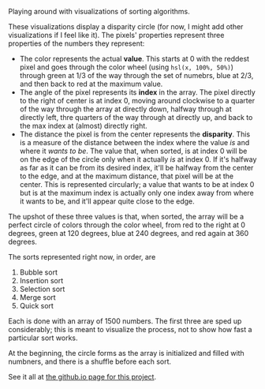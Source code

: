 <!--
 Copyright (c) 2020 Thomas J. Otterson
 
 This software is released under the MIT License.
 https://opensource.org/licenses/MIT
-->

Playing around with visualizations of sorting algorithms.

These visualizations display a disparity circle (for now, I might add other visualizations if I feel like it). The pixels' properties represent three properties of the numbers they represent:

* The color represents the actual **value**. This starts at 0 with the reddest pixel and goes through the color wheel (using `hsl(x, 100%, 50%)`) through green at 1/3 of the way through the set of numebrs, blue at 2/3, and then back to red at the maximum value.
* The angle of the pixel represents its **index** in the array. The pixel directly to the right of center is at index 0, moving around clockwise to a quarter of the way through the array at directly down, halfway through at directly left, thre quarters of the way through at directly up, and back to the max index at (almost) directly right.
* The distance the pixel is from the center represents the **disparity**. This is a measure of the distance between the index where the value *is* and where it *wants to be*. The value that, when sorted, is at index 0 will be on the edge of the circle only when it actually *is* at index 0. If it's halfway as far as it can be from its desired index, it'll be halfway from the center to the edge, and at the maximum distance, that pixel will be at the center. This is represented circularly; a value that wants to be at index 0 but is at the maximum index is actually only one index away from where it wants to be, and it'll appear quite close to the edge.

The upshot of these three values is that, when sorted, the array will be a perfect circle of colors through the color wheel, from red to the right at 0 degrees, green at 120 degrees, blue at 240 degrees, and red again at 360 degrees.

The sorts represented right now, in order, are

1. Bubble sort
2. Insertion sort
3. Selection sort
4. Merge sort
5. Quick sort

Each is done with an array of 1500 numbers. The first three are sped up considerably; this is meant to visualize the process, not to show how fast a particular sort works.

At the beginning, the circle forms as the array is initialized and filled with numbners, and there is a shuffle before each sort.

See it all at [the github.io page for this project](https://barandis.github.io/sortviz/).
